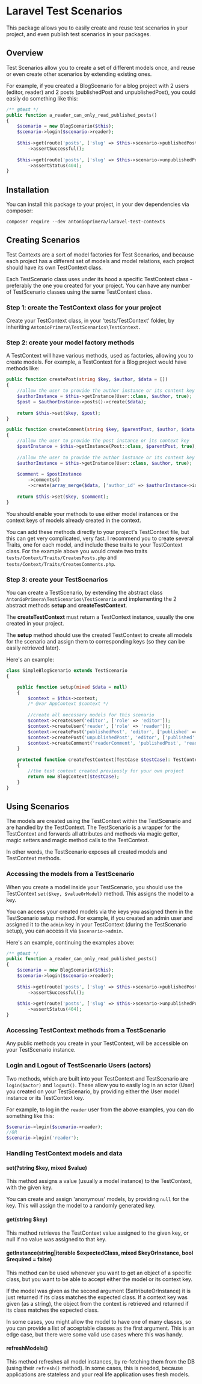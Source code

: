 # Laravel Test Scenarios

This package allows you to easily create and reuse test scenarios in your project, and even publish
test scenarios in your packages.

## Overview

Test Scenarios allow you to create a set of different models once, and reuse or even create 
other scenarios by extending existing ones.

For example, if you created a BlogScenario for a blog project with 2 users (editor, reader)
and 2 posts (publishedPost and unpublishedPost), you could easily do something like this:

```php
/** @test */
public function a_reader_can_only_read_published_posts()
{
    $scenario = new BlogScenario($this);
    $scenario->login($scenario->reader);
    
    $this->get(route('posts', ['slug' => $this->scenario->publishedPost->slug]))
        ->assertSuccessful();
    
    $this->get(route('posts', ['slug' => $this->scenario->unpublishedPost->slug]))
        ->assertStatus(404);
}
```

## Installation

You can install this package to your project, in your dev dependencies via composer:

`composer require --dev antonioprimera/laravel-test-contexts`

## Creating Scenarios

Test Contexts are a sort of model factories for Test Scenarios, and because each project has
a different set of models and model relations, each project should have its own TestContext
class.

Each TestScenario class uses under its hood a specific TestContext class - preferably the one
you created for your project. You can have any number of TestScenario classes using the same
TestContext class.

### Step 1: create the TestContext class for your project

Create your TestContext class, in your 'tests/TestContext' folder, by inheriting
`AntonioPrimera\TestScenarios\TestContext`.

### Step 2: create your model factory methods

A TestContext will have various methods, used as factories, allowing you to create models. For
example, a TestContext for a Blog project would have methods like:

```php
public function createPost(string $key, $author, $data = [])
{
    //allow the user to provide the author instance or its context key
    $authorInstance = $this->getInstance(User::class, $author, true);
    $post = $authorInstance->posts()->create($data);
    
    return $this->set($key, $post);
}

public function createComment(string $key, $parentPost, $author, $data = [])
{
    //allow the user to provide the post instance or its context key
    $postInstance = $this->getInstance(Post::class, $parentPost, true);
    
    //allow the user to provide the author instance or its context key
    $authorInstance = $this->getInstance(User::class, $author, true);
    
    $comment = $postInstance
        ->comments()
        ->create(array_merge($data, ['author_id' => $authorInstance->id]));
        
    return $this->set($key, $comment);
}
```

You should enable your methods to use either model instances or the context keys of models
already created in the context.

You can add these methods directly to your project's TestContext file, but this can get very
complicated, very fast. I recommend you to create several Traits, one for each model, and
include these traits to your TestContext class. For the example above you would create two
traits `tests/Context/Traits/CreatesPosts.php` and `tests/Context/Traits/CreatesComments.php`.

### Step 3: create your TestScenarios

You can create a TestScenario, by extending the abstract class
`AntonioPrimera\TestScenarios\TestScenario` and implementing the 2 abstract methods **setup**
and **createTestContext**.

The **createTestContext** must return a TestContext instance, usually the one created in your
project.

The **setup** method should use the created TestContext to create all models for the scenario
and assign them to corresponding keys (so they can be easily retrieved later).

Here's an example:

```php
class SimpleBlogScenario extends TestScenario
{

    public function setup(mixed $data = null)
    {
        $context = $this->context;
        /* @var AppContext $context */
        
        //create all necessary models for this scenario
        $context->createUser('editor', ['role' => 'editor']);
        $context->createUser('reader', ['role' => 'reader']);
        $context->createPost('publishedPost', 'editor', ['published' => true]);
        $context->createPost('unpublishedPost', 'editor', ['published' => false]);
        $context->createComment('readerComment', 'publishedPost', 'reader', ['body' => 'Nice post']);
    }
    
    protected function createTestContext(TestCase $testCase): TestContext
    {
        //the test context created previously for your own project
        return new BlogContext($testCase);
    }
}
```

## Using Scenarios

The models are created using the TestContext within the TestScenario and are handled by the
TestContext. The TestScenario is a wrapper for the TestContext and forwards all attributes
and methods via magic getter, magic setters and magic method calls to the TestContext.

In other words, the TestScenario exposes all created models and TestContext methods.

### Accessing the models from a TestScenario

When you create a model inside your TestScenario, you should use the TestContext
`set($key, $valueOrModel)` method. This assigns the model to a key.

You can access your created models via the keys you assigned them in the TestScenario setup
method. For example, if you created an admin user and assigned it to the `admin` key in your
TestContext (during the TestScenario setup), you can access it via `$scenario->admin`.

Here's an example, continuing the examples above:

```php
/** @test */
public function a_reader_can_only_read_published_posts()
{
    $scenario = new BlogScenario($this);
    $scenario->login($scenario->reader);
    
    $this->get(route('posts', ['slug' => $this->scenario->publishedPost->slug]))
        ->assertSuccessful();
    
    $this->get(route('posts', ['slug' => $this->scenario->unpublishedPost->slug]))
        ->assertStatus(404);
}
```

### Accessing TestContext methods from a TestScenario

Any public methods you create in your TestContext, will be accessible on your TestScenario
instance.

### Login and Logout of TestScenario Users (actors)

Two methods, which are built into your TestContext and TestScenario are `login($actor)` and
`logout()`. These allow you to easily log in an actor (User) you created on your TestScenario,
by providing either the User model instance or its TestContext key.

For example, to log in the `reader` user from the above examples, you can do something like this:

```php
$scenario->login($scenario->reader);
//OR
$scenario->login('reader');
```

### Handling TestContext models and data

#### set(?string $key, mixed $value)

This method assigns a value (usually a model instance) to the TestContext, with the given key.

You can create and assign 'anonymous' models, by providing `null` for the key. This will assign
the model to a randomly generated key.

#### get(string $key)

This method retrieves the TestContext value assigned to the given key, or null if no value was
assigned to that key.

#### getInstance(string|iterable $expectedClass, mixed $keyOrInstance, bool $required = false)

This method can be used whenever you want to get an object of a specific class, but you want
to be able to accept either the model or its context key.

If the model was given as the second argument ($attributeOrInstance) it is just returned if
its class matches the expected class. If a context key was given (as a string), the object
from the context is retrieved and returned if its class matches the expected class.

In some cases, you might allow the model to have one of many classes, so you can provide a list
of acceptable classes as the first argument. This is an edge case, but there were some valid
use cases where this was handy.

#### refreshModels()

This method refreshes all model instances, by re-fetching them from the DB (using their
`refresh()` method). In some cases, this is needed, because applications are stateless and
your real life application uses fresh models.